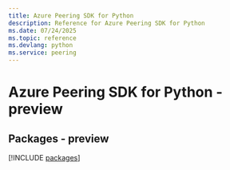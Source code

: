 ```yaml
---
title: Azure Peering SDK for Python
description: Reference for Azure Peering SDK for Python
ms.date: 07/24/2025
ms.topic: reference
ms.devlang: python
ms.service: peering
---
```

# Azure Peering SDK for Python - preview
## Packages - preview
[!INCLUDE [packages](peering-index.md)]